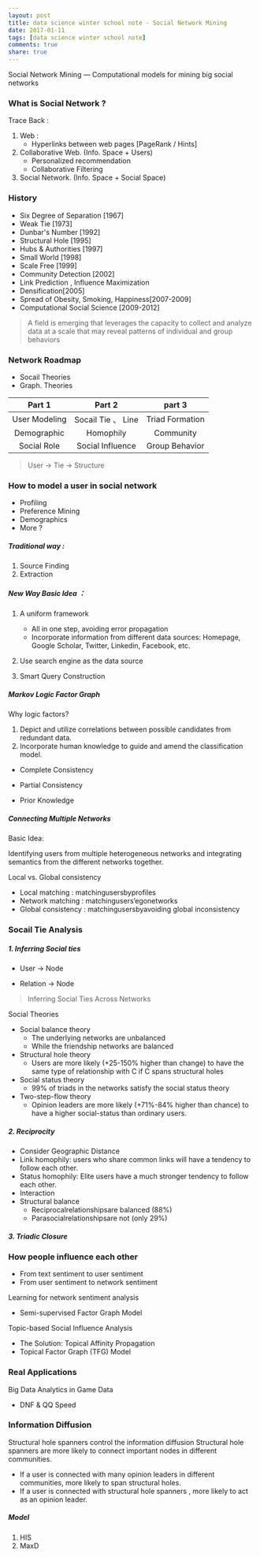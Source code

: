 ```yaml
---
layout: post
title: data science winter school note - Social Network Mining 
date: 2017-01-11
tags: [data science winter school note]
comments: true
share: true
---
```


Social Network Mining  — Computational models for mining big social networks

### What is Social Network ?

Trace Back : 

1. Web : 
   - Hyperlinks between web pages [PageRank / Hints]
2. Collaborative Web.  (Info. Space + Users)
   - Personalized recommendation
   - Collaborative Filtering
3. Social Network. (Info. Space + Social Space)

### History

- Six Degree of Separation [1967]
- Weak Tie [1973]
- Dunbar's Number [1992]
- Structural Hole [1995]
- Hubs & Authorities [1997]
- Small World [1998]
- Scale Free [1999]
- Community Detection [2002]
- Link Prediction , Influence Maximization
- Densification[2005]
- Spread of Obesity, Smoking, Happiness[2007-2009]
- Computational Social Science [2009-2012]

> A field is emerging that leverages the capacity to collect and analyze data at a scale that may reveal patterns of individual and group behaviors



### Network Roadmap

- Socail Theories
- Graph. Theories

|    Part 1     |      Part 2       |     part 3      |
| :-----------: | :---------------: | :-------------: |
| User Modeling | Socail Tie 、 Line | Triad Formation |
|  Demographic  |     Homophily     |    Community    |
|  Social Role  | Social Influence  | Group Behavior  |

> User $\rightarrow$ Tie $\rightarrow$ Structure

### How to model a user in social network

-  Profiling
-  Preference Mining
-  Demographics
-  More ?

##### Traditional way :

1. Source Finding
2. Extraction

##### New Way Basic Idea ：

1. A uniform framework
   - All in one step, avoiding error propagation
   - Incorporate information from different data sources: Homepage, Google Scholar, Twitter, Linkedin, Facebook, etc.

2. Use search engine as the data source

3. Smart Query Construction




##### Markov Logic Factor Graph

Why logic factors?
1. Depict and utilize correlations between possible candidates from redundant data.
2. Incorporate human knowledge to guide and amend the classification model.



- Complete Consistency
- Partial Consistency

- Prior Knowledge



##### Connecting Multiple Networks

Basic Idea:

Identifying users from multiple heterogeneous networks and integrating semantics from the different networks together.

Local vs. Global consistency
- Local matching : matchingusersbyprofiles
- Network matching : matchingusers’egonetworks
- Global consistency : matchingusersbyavoiding global inconsistency

### Socail Tie Analysis

##### 1. Inferring Social ties

- User $\rightarrow$ Node

- Relation $\rightarrow$ Node



> Inferring Social Ties Across Networks

Social Theories

- Social balance theory
  - The underlying networks are unbalanced
  - While the friendship networks are balanced
- Structural hole theory
  - Users are more likely (+25-150% higher than change) to have the same type of relationship with C if C spans structural holes
- Social status theory
  - 99% of triads in the networks satisfy the social status theory
- Two-step-flow theory
  - Opinion leaders are more likely (+71%-84% higher than chance) to have a higher social-status than ordinary users.


##### 2. Reciprocity

- Consider Geographic Distance
- Link homophily: users who share common links will have a tendency to follow each other.
- Status homophily: Elite users have a much stronger tendency to follow each other.
- Interaction
- Structural balance
  - Reciprocalrelationshipsare balanced (88%)
  - Parasocialrelationshipsare not (only 29%)

##### 3. Triadic Closure

### How people influence each other

- From text sentiment to user sentiment
- From user sentiment to network sentiment

Learning for network sentiment analysis

- Semi-supervised Factor Graph Model

Topic-based Social Influence Analysis

- The Solution: Topical Affinity Propagation
- Topical Factor Graph (TFG) Model

### Real Applications 

Big Data Analytics in Game Data
- DNF & QQ Speed

### Information Diffusion

Structural hole spanners control the information diffusion
Structural hole spanners are more likely to connect important nodes in different communities.
- If a user is connected with many opinion leaders in different communities, more likely to span structural holes.
- If a user is connected with structural hole spanners , more likely to act as an opinion leader.


##### Model 

1. HIS
2. MaxD






